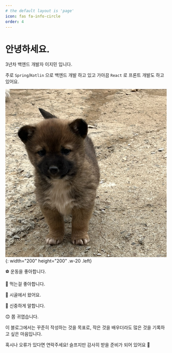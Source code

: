 ```yaml
---
# the default layout is 'page'
icon: fas fa-info-circle
order: 4
---
```


# 안녕하세요. 
3년차 백엔드 개발자 이지민 입니다. 

주로 `Spring`/`Kotlin` 으로 백엔드 개발 하고 있고 가아끔 `React` 로 프론트 개발도 하고 있어요.

![Desktop View](/assets/img/about1.jpeg){: width="200" height="200" .w-20 .left}

⚽️ 운동을 좋아합니다.

🍚 먹는걸 좋아합니다.

🌊 시골에서 왔어요.

🐴 신중하게 말합니다.   

😊 쫌 귀엽습니다. 

이 블로그에서는 꾸준히 작성하는 것을 목표로, 작은 것을 배우더라도 많은 것을 기록하고 싶은 마음입니다.

혹시나 오류가 있다면 연락주세요! 슬프지만 감사히 받을 준비가 되어 있어요 🤩
